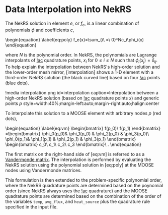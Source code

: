 # Data Interpolation into NekRS

The NekRS solution in element $e$, or $f_e$, is a linear combination of polynomials $\phi$ and coefficients $c$,

\begin{equation}
\label{eq:poly}
f_e(x)=\sum_{i\ =\ 0}^Nc_i\phi_i(x)
\end{equation}

where $N$ is the polynomial order. In NekRS, the polynomials are Lagrange interpolants of [!ac](GLL)
quadrature points, $x_i$ for $0\leq i\leq N$ such that $\phi_i(x_j)=\delta_{ij}$. To help explain
the interpolation between NekRS's high-order solution and the lower-order mesh mirror,
[interpolation] shows a 1-D element with a third-order NekRS solution (the black curved line) based
on four [!ac](GLL) points (blue dots).

!media interpolation.png
  id=interpolation
  caption=Interpolation between a high-order NekRS solution (based on [!ac](GLL) quadrature points $x$) and generic points $p$
  style=width:40%;margin-left:auto;margin-right:auto;halign:center

To interpolate this solution to a MOOSE element with arbitrary
nodes $p$ (red dots),

\begin{equation}
\label{eq:vm}
\begin{bmatrix}
f(p_0)\\
f(p_1)
\end{bmatrix}
=\begin{bmatrix}
\phi_0(p_0)& \phi_1(p_0) & \phi_2(p_0) & \phi_3(p_0)\\
\phi_0(p_1)& \phi_1(p_1) & \phi_2(p_1) & \phi_3(p_1)
\end{bmatrix}
\begin{bmatrix}
c_0\\
c_1\\
c_2\\
c_3
\end{bmatrix}\ .
\end{equation}

The first matrix on the right-hand side of [eq:vm] is referred to as a [Vandermonde matrix](https://en.wikipedia.org/wiki/Vandermonde_matrix).
The interpolation is performed by evaluating the NekRS solution using the polynomial solution in [eq:poly]
 at the MOOSE nodes using Vandermonde matrices.

This formulation is then extended to the problem-specific polynomial order, where the NekRS
quadrature points are determined based on the poynomial order (since NekRS always uses the
[!ac](GLL) quadrature) and the MOOSE quadrature points are determined based on the combination
of the order of the variables `temp`, `avg_flux`, and `heat_source` plus the quadrature rule
specified in the input file.
